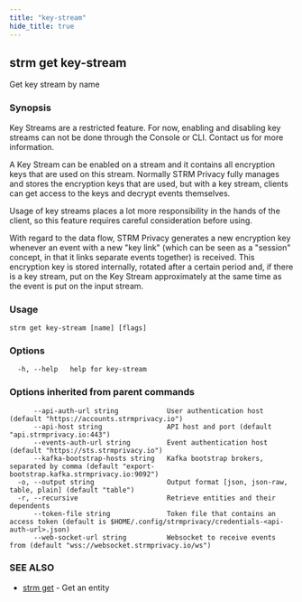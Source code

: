 ```yaml
---
title: "key-stream"
hide_title: true
---
```

## strm get key-stream

Get key stream by name

### Synopsis

Key Streams are a restricted feature. For now, enabling and disabling key streams can not be done through the Console or
CLI. Contact us for more information.

A Key Stream can be enabled on a stream and it contains all encryption keys that are used on this stream. Normally STRM
Privacy fully manages and stores the encryption keys that are used, but with a key stream, clients can get access to the
keys and decrypt events themselves.

Usage of key streams places a lot more responsibility in the hands of the client, so this feature requires careful
consideration before using.

With regard to the data flow, STRM Privacy generates a new encryption key whenever an event with a new "key link" (which
can be seen as a
"session" concept, in that it links separate events together) is received. This encryption key is stored internally,
rotated after a certain period and, if there is a key stream, put on the Key Stream approximately at the same time as
the event is put on the input stream.

### Usage

```
strm get key-stream [name] [flags]
```

### Options

```
  -h, --help   help for key-stream
```

### Options inherited from parent commands

```
      --api-auth-url string            User authentication host (default "https://accounts.strmprivacy.io")
      --api-host string                API host and port (default "api.strmprivacy.io:443")
      --events-auth-url string         Event authentication host (default "https://sts.strmprivacy.io")
      --kafka-bootstrap-hosts string   Kafka bootstrap brokers, separated by comma (default "export-bootstrap.kafka.strmprivacy.io:9092")
  -o, --output string                  Output format [json, json-raw, table, plain] (default "table")
  -r, --recursive                      Retrieve entities and their dependents
      --token-file string              Token file that contains an access token (default is $HOME/.config/strmprivacy/credentials-<api-auth-url>.json)
      --web-socket-url string          Websocket to receive events from (default "wss://websocket.strmprivacy.io/ws")
```

### SEE ALSO

* [strm get](/cli-reference/strm/get/index.md)	 - Get an entity

